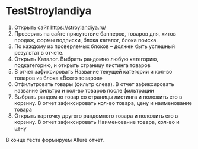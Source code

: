 # TestStroylandiya
1.	Открыть сайт https://stroylandiya.ru/
2.	Проверить на сайте присутствие баннеров, товаров дня, хитов продаж, формы подписки, блока каталог, блока поиска.
3.	По каждому из проверяемых блоков – должен быть успешный результат в отчете.
4.	Открыть Каталог. Выбрать рандомно любую категорию, подкатегорию, и открыть страницу листинга товаров
5.	В отчет зафиксировать Название текущей категории и кол-во товаров из блока «Всего товаров»
6.	Отфильтровать товары (фильтр слева). В отчет зафиксировать название фильтра и кол-во товаров после фильтрации
7.	Выбрать рандомно товар со страницы листинга и положить его в корзину. В отчет зафиксировать кол-во товара, цену и наименование товара
8.	Открыть карточку другого рандомного товара и положить его в корзину. В отчет зафиксировать Наименование товара, кол-во и цену

В конце теста формируем Allure отчет.
